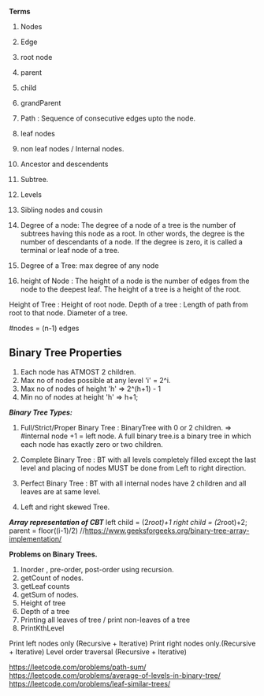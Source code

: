 
**Terms**
1. Nodes
2. Edge 
3. root node
4. parent 
5. child 
6. grandParent 
7. Path : Sequence of consecutive edges upto the node.
8. leaf nodes
9. non leaf nodes / Internal nodes.
10. Ancestor and descendents 
11. Subtree.
12. Levels 
13. Sibling nodes and cousin
14. Degree of a node: The degree of a node of a tree is the number of subtrees having this node as a root. 
				  In other words, the degree is the number of descendants of a node. If the degree is zero, 
				  it is called a terminal or leaf node of a tree.
15. Degree of a Tree: max degree of any node

16. height of Node : The height of a node is the number of edges from the node to the deepest leaf. 
				 The height of a tree is a height of the root.

Height of Tree : Height of root node.
Depth of a tree : Length of path from root to that node.
Diameter of a tree.

#nodes  = (n-1) edges


**Binary Tree Properties**
----------------------------
1. Each node has ATMOST 2 children.
2. Max no of nodes possible at any level 'i' = 2^i.
3. Max no of nodes of height 'h' => 2^(h+1) - 1
4. Min no of nodes at height 'h' => h+1;

***Binary Tree Types:***
1. Full/Strict/Proper Binary Tree :  BinaryTree with 0 or 2 children. => #internal node +1 = left node.
                                     A full binary tree.is a binary tree in which each node has exactly zero or two children.
2. Complete Binary Tree : BT with all levels completely filled except the last level and placing of 
						  nodes MUST be done from Left to right direction.
3. Perfect Binary Tree : BT with all internal nodes have 2 children and all leaves are at same level.

4. Left and right skewed Tree.

***Array representation of CBT***
left child = (2*root)+1
right child = (2*root)+2;
parent = floor((i-1)/2)
//https://www.geeksforgeeks.org/binary-tree-array-implementation/



**Problems on Binary Trees.**
1. Inorder , pre-order, post-order using recursion.
2. getCount of nodes.
3. getLeaf counts
4. getSum of nodes.
5. Height of tree
6. Depth of  a tree
7. Printing all leaves of tree / print non-leaves of a tree
8. PrintKthLevel

Print left nodes only (Recursive + Iterative)
Print right nodes only.(Recursive + Iterative)
Level order traversal (Recursive + Iterative)

https://leetcode.com/problems/path-sum/
https://leetcode.com/problems/average-of-levels-in-binary-tree/
https://leetcode.com/problems/leaf-similar-trees/
